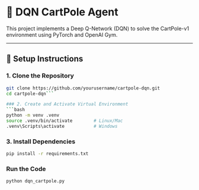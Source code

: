 # 🧠 DQN CartPole Agent

This project implements a Deep Q-Network (DQN) to solve the CartPole-v1 environment using PyTorch and OpenAI Gym.

---

## 🚀 Setup Instructions

### 1. Clone the Repository
```bash
git clone https://github.com/yourusername/cartpole-dqn.git
cd cartpole-dqn```

### 2. Create and Activate Virtual Environment
```bash
python -m venv .venv
source .venv/bin/activate        # Linux/Mac
.venv\Scripts\activate           # Windows
```
### 3. Install Dependencies

```bash
pip install -r requirements.txt
```

### Run the Code

```bash
python dqn_cartpole.py
